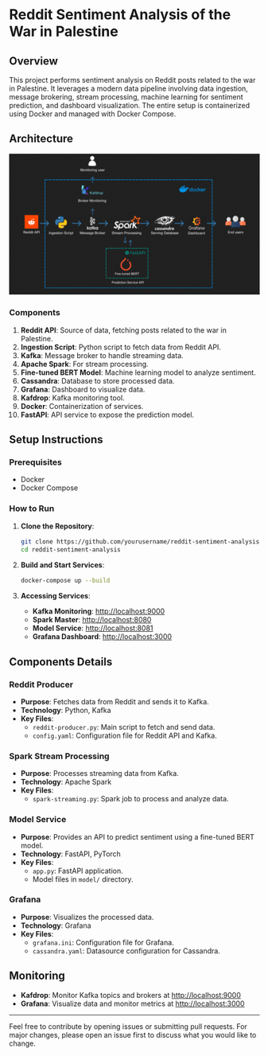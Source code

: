 # Reddit Sentiment Analysis of the War in Palestine

## Overview

This project performs sentiment analysis on Reddit posts related to the war in Palestine. It leverages a modern data pipeline involving data ingestion, message brokering, stream processing, machine learning for sentiment prediction, and dashboard visualization. The entire setup is containerized using Docker and managed with Docker Compose.

## Architecture

![Architecture Diagram](./system_design.gif)

### Components

1. **Reddit API**: Source of data, fetching posts related to the war in Palestine.
2. **Ingestion Script**: Python script to fetch data from Reddit API.
3. **Kafka**: Message broker to handle streaming data.
4. **Apache Spark**: For stream processing.
5. **Fine-tuned BERT Model**: Machine learning model to analyze sentiment.
6. **Cassandra**: Database to store processed data.
7. **Grafana**: Dashboard to visualize data.
8. **Kafdrop**: Kafka monitoring tool.
9. **Docker**: Containerization of services.
10. **FastAPI**: API service to expose the prediction model.

## Setup Instructions

### Prerequisites

- Docker
- Docker Compose

### How to Run

1. **Clone the Repository**:
   ```bash
   git clone https://github.com/yourusername/reddit-sentiment-analysis.git
   cd reddit-sentiment-analysis
   ```

2. **Build and Start Services**:
   ```bash
   docker-compose up --build
   ```

3. **Accessing Services**:
   - **Kafka Monitoring**: [http://localhost:9000](http://localhost:9000)
   - **Spark Master**: [http://localhost:8080](http://localhost:8080)
   - **Model Service**: [http://localhost:8081](http://localhost:8081)
   - **Grafana Dashboard**: [http://localhost:3000](http://localhost:3000)

## Components Details

### Reddit Producer

- **Purpose**: Fetches data from Reddit and sends it to Kafka.
- **Technology**: Python, Kafka
- **Key Files**:
  - `reddit-producer.py`: Main script to fetch and send data.
  - `config.yaml`: Configuration file for Reddit API and Kafka.

### Spark Stream Processing

- **Purpose**: Processes streaming data from Kafka.
- **Technology**: Apache Spark
- **Key Files**:
  - `spark-streaming.py`: Spark job to process and analyze data.

### Model Service

- **Purpose**: Provides an API to predict sentiment using a fine-tuned BERT model.
- **Technology**: FastAPI, PyTorch
- **Key Files**:
  - `app.py`: FastAPI application.
  - Model files in `model/` directory.

### Grafana

- **Purpose**: Visualizes the processed data.
- **Technology**: Grafana
- **Key Files**:
  - `grafana.ini`: Configuration file for Grafana.
  - `cassandra.yaml`: Datasource configuration for Cassandra.

## Monitoring

- **Kafdrop**: Monitor Kafka topics and brokers at [http://localhost:9000](http://localhost:9000)
- **Grafana**: Visualize data and monitor metrics at [http://localhost:3000](http://localhost:3000)

---

Feel free to contribute by opening issues or submitting pull requests. For major changes, please open an issue first to discuss what you would like to change.